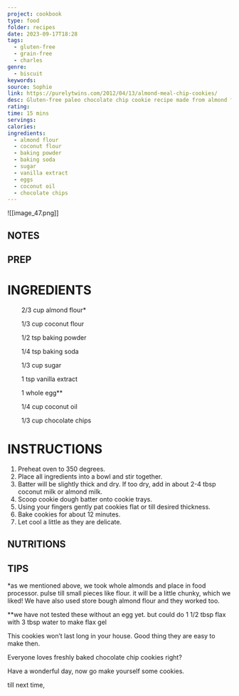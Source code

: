 ```yaml
---
project: cookbook
type: food
folder: recipes
date: 2023-09-17T18:28
tags:
  - gluten-free
  - grain-free
  - charles
genre:
  - biscuit
keywords: 
source: Sophie
link: https://purelytwins.com/2012/04/13/almond-meal-chip-cookies/
desc: Gluten-free paleo chocolate chip cookie recipe made from almond flour and coconut flour.
rating: 
time: 15 mins
servings: 
calories: 
ingredients:
  - almond flour
  - coconut flour
  - baking powder
  - baking soda
  - sugar
  - vanilla extract
  - eggs
  - coconut oil
  - chocolate chips
---
```


![[image_47.png]]

## NOTES




## PREP


# INGREDIENTS

        2/3 cup almond flour*

        1/3 cup coconut flour

        1/2 tsp baking powder

        1/4 tsp baking soda

        1/3 cup sugar

        1 tsp vanilla extract

        1 whole egg**

        1/4 cup coconut oil

        1/3 cup chocolate chips



# INSTRUCTIONS

1. Preheat oven to 350 degrees.
2. Place all ingredients into a bowl and stir together.
3. Batter will be slightly thick and dry. If too dry, add in about 2-4 tbsp coconut milk or almond milk.
4. Scoop cookie dough batter onto cookie trays.
5. Using your fingers gently pat cookies flat or till desired thickness.
6. Bake cookies for about 12 minutes.
7. Let cool a little as they are delicate.


## NUTRITIONS

## TIPS

*as we mentioned above, we took whole almonds and place in food processor. pulse till small pieces like flour. it will be a little chunky, which we liked! We have also used store bough almond flour and they worked too.

**we have not tested these without an egg yet. but could do 1 1/2 tbsp flax with 3 tbsp water to make flax gel


This cookies won’t last long in your house. Good thing they are easy to make then.

Everyone loves freshly baked chocolate chip cookies right?

Have a wonderful day, now go make yourself some cookies.

till next time,






